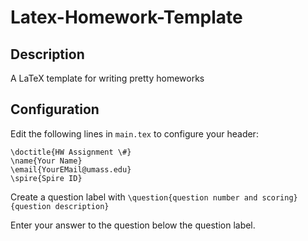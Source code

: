 # Latex-Homework-Template

## Description
A LaTeX template for writing pretty homeworks

## Configuration

Edit the following lines in ```main.tex``` to configure your header:
```
\doctitle{HW Assignment \#}
\name{Your Name}
\email{YourEMail@umass.edu}
\spire{Spire ID}
```

Create a question label with ```\question{question number and scoring}{question description}```

Enter your answer to the question below the question label.

